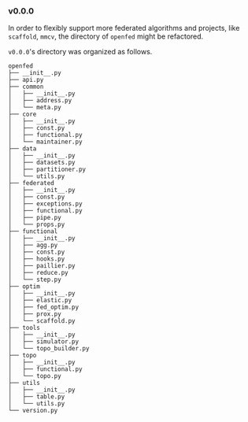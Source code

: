 ### v0.0.0

In order to flexibly support more federated algorithms and projects, like `scaffold`, `mmcv`, the directory of `openfed` might be refactored.

`v0.0.0`'s directory was organized as follows.

```shell
openfed
├── __init__.py
├── api.py
├── common
│   ├── __init__.py
│   ├── address.py
│   └── meta.py
├── core
│   ├── __init__.py
│   ├── const.py
│   ├── functional.py
│   └── maintainer.py
├── data
│   ├── __init__.py
│   ├── datasets.py
│   ├── partitioner.py
│   └── utils.py
├── federated
│   ├── __init__.py
│   ├── const.py
│   ├── exceptions.py
│   ├── functional.py
│   ├── pipe.py
│   └── props.py
├── functional
│   ├── __init__.py
│   ├── agg.py
│   ├── const.py
│   ├── hooks.py
│   ├── paillier.py
│   ├── reduce.py
│   └── step.py
├── optim
│   ├── __init__.py
│   ├── elastic.py
│   ├── fed_optim.py
│   ├── prox.py
│   └── scaffold.py
├── tools
│   ├── __init__.py
│   ├── simulator.py
│   └── topo_builder.py
├── topo
│   ├── __init__.py
│   ├── functional.py
│   └── topo.py
├── utils
│   ├── __init__.py
│   ├── table.py
│   └── utils.py
└── version.py
```
